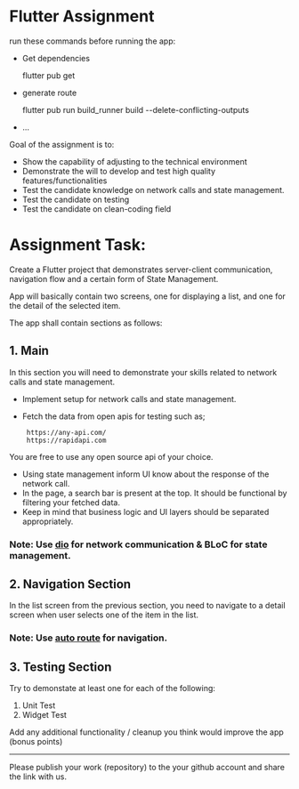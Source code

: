 # Flutter Assignment

run these commands before running the app:

* Get dependencies

  flutter pub get

* generate route

  flutter pub run build_runner build --delete-conflicting-outputs

* ...


Goal of the assignment is to:

* Show the capability of adjusting to the technical environment
* Demonstrate the will to develop and test high quality features/functionalities
* Test the candidate knowledge on network calls and state management.
* Test the candidate on testing
* Test the candidate on clean-coding field

# Assignment Task:

Create a Flutter project that demonstrates server-client communication, navigation flow and a certain form of State Management.

App will basically contain two screens, one for displaying a list, and one for the detail of the selected item.

The app shall contain sections as follows:

## 1. Main

In this section you will need to demonstrate your skills related to network calls and state management.
* Implement setup for network calls and state management.
* Fetch the data from open apis for testing such as; 
   
       https://any-api.com/
       https://rapidapi.com
   
You are free to use any open source api of your choice. 

* Using state management inform UI know about the response of the network call.
* In the page, a search bar is present at the top. It should be functional by filtering your fetched data.
* Keep in mind that business logic and UI layers should be separated appropriately.

### **Note: Use [dio](https://pub.dev/packages/dio) for network communication & BLoC for state management.**

## 2. Navigation Section

In the list screen from the previous section, you need to navigate to a detail screen when user selects one of the item in the list.

### **Note: Use [auto route](https://pub.dev/packages/auto_route) for navigation.**


## 3. Testing Section

Try to demonstate at least one for each of the following:

1. Unit Test
2. Widget Test

Add any additional functionality / cleanup you think would improve the app (bonus points)

---

Please publish your work (repository) to the your github account and share the link with us.
